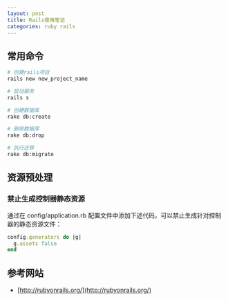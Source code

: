 ```yaml
---
layout: post
title: Rails使用笔记
categories: ruby rails
---
```


## 常用命令

```sh
# 创建rails项目
rails new new_project_name

# 启动服务
rails s

# 创建数据库
rake db:create

# 删除数据库
rake db:drop

# 执行迁移
rake db:migrate
```

## 资源预处理

### 禁止生成控制器静态资源

通过在 config/application.rb 配置文件中添加下述代码，可以禁止生成针对控制器的静态资源文件：

```ruby
config.generators do |g|
  g.assets false
end
```

## 参考网站

* [http://rubyonrails.org/](http://rubyonrails.org/)